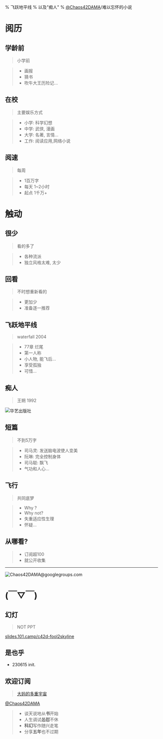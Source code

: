 % 飞跃地平线
% 以及"痴人"
% [@Chaos42DAMA](https://www.youtube.com/@Chaos42DAMA)/难以忘怀的小说

# 阅历


## 学龄前
> 小学前

>- 画报
>- 猜书
>- 吹牛大王历险记...

## 在校
> 主要娱乐方式

>- 小学: 科学幻想
>- 中学: 武侠, 漫画
>- 大学: 名著, 言情...
>- 工作: 阅读应用,网络小说

## 阅速
> 每周

>- 1百万字
>- 每天 1~2小时
>- 起点 1千万+

# 触动


## 很少
> 看的多了

>- 各种流派
>- 独立风格太难, 太少

## 回看
> 不时想重新看的

>- 更加少
>- 准备逐一推荐

## 飞跃地平线
> waterfall 2004

>- 77章 烂尾
>- 第一人称
>- 小人物, 能飞后...
>- 享受孤独
>- 可惜...

## 痴人
> 王朔 1992

![华艺出版社](https://img1.doubanio.com/view/subject/l/public/s1486857.jpg)

## 短篇
> 不到5万字

>- 司马灵: 发送脑电波使人变美
>- 阮琳: 完全控制身体
>- 司马聪: 飘飞
>- 气功和人心...

## 飞行
> 共同底梦

>- Why ?
>- Why not?
>- 失重适应性生理
>- 怀疑...

## 从哪看?
>- 订阅超100
>- 就公开收集



-------

![Chaos**42**DAMA@**g**oo**g**le**g**roup**s**.com](http://org.up.zoomquiet.top/omc/res/KEEP/kcn_ask-dama.jpg!/fh/420)

# (￣▽￣)


## 幻灯
> NOT PPT

[slides.101.camp/c42d-fool2skyline](https://slides.101.camp/c42d-fool2skyline.html)

## 是也乎


- 230615 init.

## 欢迎订阅
> [大妈的多重宇宙](https://www.youtube.com/@Chaos42DAMA)

[@Chaos42DAMA](https://www.youtube.com/@Chaos42DAMA)

>- 谈天说地从**书**开始
>- 人生调试**怂怼**不休
>- **科幻**写作随兴走笔
>- 分享**五年**也不过期

